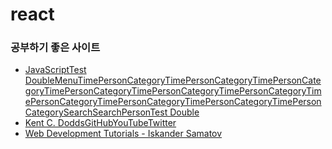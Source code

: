 # react

### 공부하기 좋은 사이트

- [JavaScriptTest DoubleMenuTimePersonCategoryTimePersonCategoryTimePersonCategoryTimePersonCategoryTimePersonCategoryTimePersonCategoryTimePersonCategoryTimePersonCategoryTimePersonCategoryTimePersonCategorySearchSearchPersonTest Double](https://blog.testdouble.com/categories/javascript/)
- [Kent C. DoddsGitHubYouTubeTwitter](https://kentcdodds.com/)
- [Web Development Tutorials - Iskander Samatov](https://isamatov.com)
